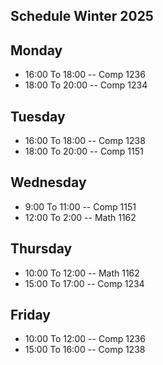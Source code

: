 ## Schedule Winter 2025

## Monday
- 16:00 To 18:00 -- Comp 1236
- 18:00 To 20:00 -- Comp 1234
## Tuesday
- 16:00 To 18:00 -- Comp 1238
- 18:00 To 20:00 -- Comp 1151
## Wednesday
- 9:00 To 11:00 -- Comp 1151
- 12:00 To 2:00 -- Math 1162 
## Thursday
- 10:00 To 12:00 -- Math 1162
- 15:00 To 17:00 -- Comp 1234
## Friday
- 10:00 To 12:00 -- Comp 1236
- 15:00 To 16:00 -- Comp 1238
